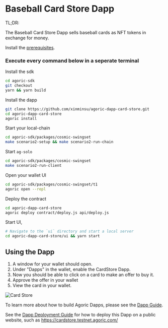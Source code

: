 # Baseball Card Store Dapp

TL;DR:

The Baseball Card Store Dapp sells baseball cards as NFT tokens in
exchange for money.

Install the
[prerequisites](https://agoric.com/documentation/getting-started/before-using-agoric.html).

### Execute every command below in a seperate terminal

Install the sdk
```sh
cd agoric-sdk
git checkout
yarn && yarn build
```

Install the dapp
```sh
git clone https://github.com/xinminsu/agoric-dapp-card-store.git
cd agoric-dapp-card-store
agoric install
```

Start your local-chain
```sh
cd agoric-sdk/packages/cosmic-swingset
make scenario2-setup && make scenario2-run-chain
```

Start `ag-solo`
```sh
cd agoric-sdk/packages/cosmic-swingset
make scenario2-run-client
```

Open your wallet UI
```sh
cd agoric-sdk/packages/cosmic-swingset/t1
agoric open --repl
```

Deploy the contract
```sh
cd agoric-dapp-card-store
agoric deploy contract/deploy.js api/deploy.js
```

Start UI, 
```sh
# Navigate to the `ui` directory and start a local server
cd agoric-dapp-card-store/ui && yarn start
```

## Using the Dapp

1. A window for your wallet should open.
4. Under "Dapps" in the wallet, enable the CardStore Dapp.
5. Now you should be able to click on a card to make an offer to buy
   it.
6. Approve the offer in your wallet
7. View the card in your wallet.

![Card Store](./readme-assets/card-store.png)

To learn more about how to build Agoric Dapps, please see the [Dapp Guide](https://agoric.com/documentation/dapps/).

See the [Dapp Deployment Guide](https://github.com/Agoric/agoric-sdk/wiki/Dapp-Deployment-Guide) for how to deploy this Dapp on a public website, such as https://cardstore.testnet.agoric.com/
